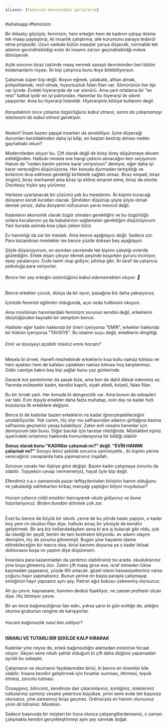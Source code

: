 ```yaml
---
aliases: [Feminizm konusundaki görüşlerim]
---
```

#whatsapp 
#feminizm

Bir iktisatçı gözüyle, feminizm, hem erkeğin hem de kadının çalışıp ikisine tek maaşı paylaştırıp, iki insanlık çalıştırma, aile kurumunu paraya tedavül etme projesidir. Uzun vadede bütün maaşlar yarıya düşecek, normalde tek adamın gecindirebildigi evler iki insanın zarzor geçindirebildği evlere dönüşecek.

Açlık sınırının biraz üstünde maaş vermek sanayii devriminden beri bütün kodamanlarin rüyası. İki kişi çalışınca bunu ikiye bölebiliyorsun.

Çalışmak süper bişi değil. Boyun eğmek, yalakalık, alttan almak, pohpohlamak, rezil olmak, huzursuzluk falan filan var. Sömürünün her tipi var içinde. Evdeki hiyerarşide de var sömürü. Ama yani ortalama bir "ev reisi" katkat iyidir en iyi patrondan. Hanımlar bu hiyerarşi ile sıkıntı yaşıyorlar. Ama bu hiyerarşi İslamîdir. Hiyerarşinin kötüye kullanımı degil.

###### Karşıdakinin önce çalışma özgürlüğünü kabul etmesi, sonra da çalışmamayı istemesini de kabul etmesi gerekiyor.
Neden? İnsan bazen şapşal insanları da sevebiliyor. İçine düşeceği durumları karsidakinden daha iyi bilip, en baştan kestirip atması neden gayriahlaki olsun?

Moderniteden oluyor bu. Çift olarak değil de birey birey düşünmeye devam edildiğinden.  Halbuki mesela eve hangi çekicin alınacağını ben seçiyorum. Hanım da "neden benim yerime karar veriyorsun" demiyor, eğer daha iyi karar vereceğimi düşünüyorsa. Her konuda durmadan tartışıldığı ve birbirinin ikna edilmesi gerektiği birliktelik sağlıklı olmaz. Biraz empati, biraz öngörü, biraz merhamet ama biraz işi ehline emanet etme, biraz da otorite. Otoritesiz hiçbir şey yürümez.

Herkese uyarlanacak bir çözümü yok bu meselenin. İki kişinin kuracağı dünyanın kendi kuralları olacak. Şimdiden düşünüp şöyle şöyle olmalı demek yersiz, daha dünyanın nüfusunun yarısı mevcut değil.

Kadınların ekonomik olarak özgür olmaları gerektiğini ve bu özgürlüğü onlara kocalarının ya da babalarının sağlamaları gerektiğini düşünüyorum. Yani burada aslında kısa çöpü çeken biziz. 

Ev hanımlığı da zor bir meslek. Ama bence aşağılayıcı değil. Sadece zor. Para kazandıran meslekler ise bence yüzde doksan beş aşağılayıcı

Şöyle düşünüyorum, en azından çevremde tek kişinin çalıştığı evlerde gözlediğim. Erkek dışarı çıkıyor ekmek peşinde koşarken gururu inciniyor, epey yaralanıyor. Evde tamir olup gidiyor, pitstop gibi. İki taraf da çalışınca psikoloğa para veriyorlar.

###### Bence her şey erkeğin üstünlüğünü kabul edememekten oluyor. 😬
Bence erkekler çocuk, dünya da bir oyun, pasağına biz daha yakışıyoruz.

İçinizde feminist eğilimler olduğunda, açın veda hutbesini okuyun.

Ama müslüman hanımlardaki feminizm sorunun kendisi değil, erkeklerin öküzlüğünden kaynaklı bir semptom bence.

Hadisler eğer kadın hakkında bir öneri içeriyorsa "EMİR", erkekler hakkında bir hüküm içeriyorsa "TAVSİYE". Bu islamın suçu değil, erkeklerin dingilliği.

###### Emir ve tavsiyeyi açabilir misiniz emre hocam?
Mesela bi örnek. Hanefi mezhebinde erkeklerin kısa kollu namaz kılması ve hem ayakları hem de kafaları çıplakken namaz kılması hoş karşılanmaz. Gidin camiiye bakın beş kişi sağlar bunu yaz günlerinde.

Daracık kot pantolonlar da yasak bize, ama ben de dahil dikkat edenimiz az. Yanında mütesettir kadın, kendisi kaprili, siyah atletli, kolyeli, falan filan.

Bu bir örnek yani. Her konuda bi dengesizlik var. Ama bunun da sebepleri var tabi. Evin dışıyla erkekler daha fazla muhatap, evin dışı ne kadar hızlı bozulursa ilk erkeklere değiyor. 

Bence bi de kadınlar bazen erkeklerin ne kadar iğrençleşebileceğini unutabiliyorlar. Yok canım, hiç olur mu safhasından adamın gırtlağına basma safhasına geçmeniz yavaş kalabiliyor. Zaten evli vesaire hanımlar için demiyorum tabi bunu. Diğer bacılar için tavsiye niteliğinde. Müstakbel eşiniz işyerindeki ortamınız hakkında homurdanıyorsa bir bildiği olabilir

**Sonuç olarak konu "KADINlar çalışmalı mı?" değil. "EVİN HANIMI çalışmalı mı?"**
Soruyu ikinci şekilde sorunca samimiyetle , iki kişinin yerine vereceğiniz cevaplarda hata yapmazsınız inşallah.

Sorunun cevabı her ilişkiye göre değişir. Bazen kadın çalışmaya zorunlu da olabilir. Topyekün cevap vermemeliyiz, hayat öyle bişi değil.

Efendimiz s.a.v zamanında pazar teftişçilerinden birisinin hanım olduğunu ve yakaladığı sahtekarları kırbaç manyağı yaptığını biliyor muydunuz? 

###### Hocam yıllarca ciddi emekler harcayarak okula gidiyoruz ve buna hazırlanıyoruz. Birden bundan dönmek çok zor.
Evet bu bence de büyük bir sıkıntı. çevre de bu yönde baskı yapıyor, o kadar boş yere mi okudun filan diye. halbuki amaç bir yönüyle de kendini geliştirmek. 
Bir ara biz hollandadayken sena bi ara iş bulacak gibi oldu, çok da istedği bir şeydi, benim de tam kontratım bitiyordu. ev adamı olayım demiştim, hiç de zoruma gitmemişti. Bugün yine hayatımı idame ettirebileceğim bir mecra olsa. birisi karnımı doyursa ya o kadar iktisat doktorasını boşa mı yaptım diye düşünmem. 

İnsanlara para kazanmadan da yardımcı olabilirsiniz bu arada. okuduklarınız yine boşa gitmemiş olur. Zaten çift maaş girse eve, israf etmeden lükse kaçmadan yaşasanız, yüzde 60ı artacak. güzel islami hassasiyetleriniz varsa çoğunu hayır yapmalısınız. Bunun yerine en başta parayla çalışmayıp emeğinizi hayır yapsanız aynı şey. Patron ağız kokusu çekmemiş olursunuz. 

Ah şu çevre. kaynanamı, hanımın dedesi fişekliyor, ne zaman profesör olcan diye. Hiç bitmiyor çevre. 

Bir an önce bağımsızlığınızı ilan edin, yoksa yarın bi gün evliliğe de, aldığını oturma grubunun rengine de karışıyorlar.

###### Hocam bağımsızlık nasıl ilan ediliyor?
**ISRARLI VE TUTARLI BİR ŞEKİLDE KALP KIRARAK**

Kadınlar yine neyse de, erkek bağımsızlığnı alamadan evlenirse fecaat oluyor. Geçen sene nikah şahidi olduğum bi çift daha düğünü yapamadan ayrıldı bu sebeple. 

Çalışmanın ve okumanın faydalarından birisi, ki bence en önemlisi bile olabilir. İnsana kendini geliştirmek için fırsatlar sunması, ittirmesi, teşvik etmesi, zorunlu tutması. 

Özsaygınız, bilinciniz, kendinize dair çıkarımlarınız, kimliğiniz, istekleriniz tutkularınız azminiz vesaire yeterince büyükse, yirmi sene evde tek başınıza otursanız, yine zamanınız boşa geçmez. Ordinaryüs ev hanımı olursunuz yirmi dil bilirsiniz.
Mümkün.

Sadece başınızda bir müşteri bir hoca olunca çalışangillerdenseniz, o zaman çalışmakla kendini gerçekleştirmeyi aynı şey sanmak doğal.